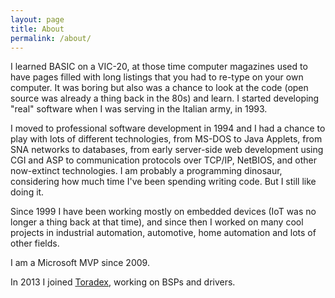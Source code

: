 ```yaml
---
layout: page
title: About
permalink: /about/
---
```


<amp-img width="640" height="444" layout="responsive" src="{{ site.baseurl }}assets/images/about.jpg"></amp-img>

I learned BASIC on a VIC-20, at those time computer magazines used to have pages filled with long listings that you had to re-type on your own computer. It was boring but also was a chance to look at the code (open source was already a thing back in the 80s) and learn.
I started developing "real" software when I was serving in the Italian army, in 1993.

I moved to professional software development in 1994 and I had a chance to play with lots of different technologies, from MS-DOS to Java Applets, from SNA networks to databases, from early server-side web development using CGI and ASP to communication protocols over TCP/IP, NetBIOS, and other now-extinct technologies. I am probably a programming dinosaur, considering how much time I've been spending writing code. But I still like doing it.

Since 1999 I have been working mostly on embedded devices (IoT was no longer a thing back at that time), and since then I worked on many cool projects in industrial automation, automotive, home automation and lots of other fields.

I am a Microsoft MVP since 2009.

In 2013 I joined <a title="Toradex" href="https://www.toradex.com">Toradex</a>, working on BSPs and drivers.
